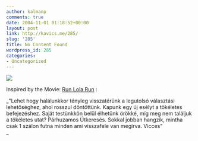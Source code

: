 ```yaml
---
author: kalmanp
comments: true
date: 2004-11-01 01:18:52+00:00
layout: post
link: http://kavics.me/285/
slug: '285'
title: No Content Found
wordpress_id: 285
categories:
- Uncategorized
---
```


![](http://kavics.freeblog.hu/Files/runlola.jpg)




Inspired by the Movie: [Run Lola Run](http://www.sonypictures.com/classics/runlolarun/) :




_"Lehet hogy halálunkkor tényleg visszatérünk a legutolsó választási lehetőséghez, ahol rosszul döntöttünk. Kapunk egy új esélyt a tökéletes befejezéshez. Saját testünkkön belül élhetünk örökké, míg meg nem találjuk a tökéletes utat? Párhuzamos Útkeresés. Sokkal jobban hangzik, mintha csak 1 szálon futna minden ami visszafele van megírva. Vicces"  
_
